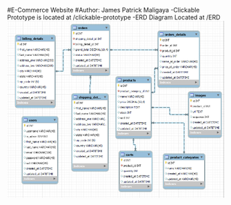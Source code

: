 #E-Commerce Website
#Author: James Patrick Maligaya
-Clickable Prototype is located at /clickable-prototype
-ERD Diagram Located at /ERD
![Alt text](ERD/ERD.png)